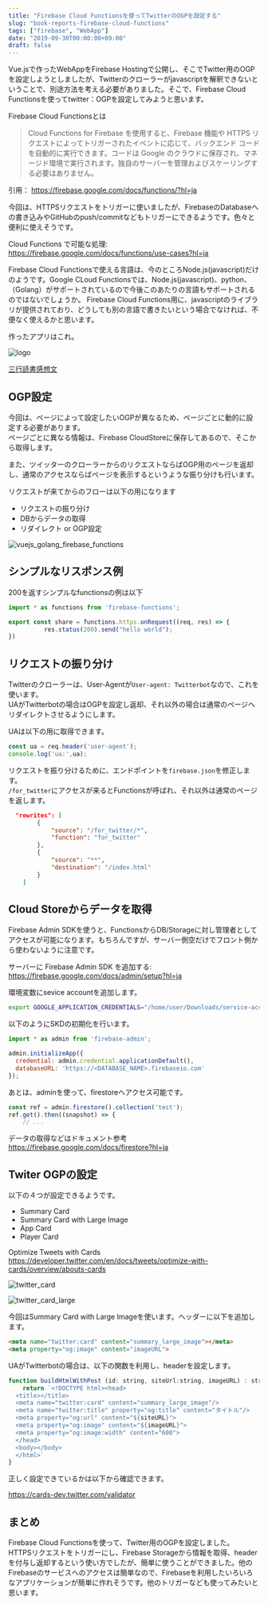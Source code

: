 ```yaml
---
title: "Firebase Cloud Functionsを使ってTwitterのOGPを設定する"
slug: "book-reports-firebase-cloud-functions"
tags: ["firebase", "WebApp"]
date: "2019-09-30T00:00:00+09:00"
draft: false
---
```


Vue.jsで作ったWebAppをFirebase Hostingで公開し、そこでTwitter用のOGPを設定しようとしましたが、Twitterのクローラーがjavascriptを解釈できないということで、別途方法を考える必要がありました。そこで、Firebase Cloud Functionsを使ってtwitter：OGPを設定してみようと思います。

Firebase Cloud Functionsとは

> Cloud Functions for Firebase を使用すると、Firebase 機能や HTTPS リクエストによってトリガーされたイベントに応じて、バックエンド コードを自動的に実行できます。コードは Google のクラウドに保存され、マネージド環境で実行されます。独自のサーバーを管理およびスケーリングする必要はありません。

引用： https://firebase.google.com/docs/functions/?hl=ja

今回は、HTTPSリクエストをトリガーに使いましたが、FirebaseのDatabaseへの書き込みやGitHubのpush/commitなどもトリガーにできるようです。色々と便利に使えそうです。

Cloud Functions で可能な処理:  
https://firebase.google.com/docs/functions/use-cases?hl=ja

Firebase Cloud Functionsで使える言語は、今のところNode.js(javascript)だけのようです。Google CLoud Functionsでは、Node.js(javascript)、python、（Golang）がサポートされているので今後このあたりの言語もサポートされるのではないでしょうか。
Firebase Cloud Functions用に、javascriptのライブラリが提供されており、どうしても別の言語で書きたいという場合でなければ、不便なく使えるかと思います。


作ったアプリはこれ。

![logo](../../../images/bookreports_edgwbs/logo.png)

[三行読書感想文](https://bookreports.edgwbs.net)


## OGP設定
今回は、ページによって設定したいOGPが異なるため、ページごとに動的に設定する必要があります。  
ページごとに異なる情報は、Firebase CloudStoreに保存してあるので、そこから取得します。  

また、ツイッターのクローラーからのリクエストならばOGP用のページを返却し、通常のアクセスならばページを表示するというような振り分けも行います。

リクエストが来てからのフローは以下の用になります

- リクエストの振り分け
- DBからデータの取得
- リダイレクト or OGP設定

![vuejs_golang_firebase_functions](../../../images/bookreports_edgwbs/vuejs_golang_firebase_functions.png)

## シンプルなリスポンス例
200を返すシンプルなfunctionsの例は以下

```javascript
import * as functions from 'firebase-functions';

export const share = functions.https.onRequest((req, res) => {
          res.status(200).send("hello world");
})
```

## リクエストの振り分け
Twitterのクローラーは、User-Agentが`User-agent: Twitterbot`なので、これを使います。  
UAがTwitterbotの場合はOGPを設定し返却、それ以外の場合は通常のページへリダイレクトさせるようにします。  

UAは以下の用に取得できます。 

```javascript
const ua = req.header('user-agent');
console.log('ua:',ua);
```

リクエストを振り分けるために、エンドポイントを`firebase.json`を修正します。  
`/for_twitter`にアクセスが来るとFunctionsが呼ばれ、それ以外は通常のページを返します。  

```json
  "rewrites": [
		{
		    "source": "/for_twitter/*",
		    "function": "for_twitter"
		},
		{
		    "source": "**",
		    "destination": "/index.html"
		}
	]
```



## Cloud Storeからデータを取得
Firebase Admin SDKを使うと、FunctionsからDB/Storageに対し管理者としてアクセスが可能になります。もちろんですが、サーバー側空だけでフロント側から使わないように注意です。

サーバーに Firebase Admin SDK を追加する:  
https://firebase.google.com/docs/admin/setup?hl=ja  

環境変数にsevice accountを追加します。

```bash
export GOOGLE_APPLICATION_CREDENTIALS="/home/user/Downloads/service-account-file.json"
```

以下のようにSKDの初期化を行います。

```javascript
import * as admin from 'firebase-admin';

admin.initializeApp({
  credential: admin.credential.applicationDefault(),
  databaseURL: 'https://<DATABASE_NAME>.firebaseio.com'
});
```

あとは、adminを使って、firestoreへアクセス可能です。

```javascript
const ref = admin.firestore().collection('test');
ref.get().then((snapshot) => {
	// ...
```

データの取得などはドキュメント参考  
https://firebase.google.com/docs/firestore?hl=ja

## Twiter OGPの設定
以下の４つが設定できるようです。  

- Summary Card
- Summary Card with Large Image
- App Card
- Player Card

Optimize Tweets with Cards  
https://developer.twitter.com/en/docs/tweets/optimize-with-cards/overview/abouts-cards

![twitter_card](../../../images/bookreports_edgwbs/twitter_card.png)

![twitter_card_large](../../../images/bookreports_edgwbs/twitter_card_large.png)

今回はSummary Card with Large Imageを使います。ヘッダーに以下を追加します。

```html
<meta name="twitter:card" content="summary_large_image"></meta>
<meta property="og:image" content="imageURL">
```

UAがTwitterbotの場合は、以下の関数を利用し、headerを設定します。

```javascript
function buildHtmlWithPost (id: string, siteUrl:string, imageURL) : string {
    return `<!DOCTYPE html><head>
  <title></title>
  <meta name="twitter:card" content="summary_large_image"/>
  <meta name="twitter:title" property="og:title" content="タイトル"/>
  <meta property="og:url" content="${siteURL}">
  <meta property="og:image" content="${imageURL}">
  <meta property="og:image:width" content="600"> 
  </head>
  <body></body>
  </html>`
}
```

正しく設定できているかは以下から確認できます。

https://cards-dev.twitter.com/validator

## まとめ
Firebase Cloud Functionsを使って、Twitter用のOGPを設定しました。  
HTTPSリクエストをトリガーにし、Firebase Storageから情報を取得、headerを付与し返却するという使い方でしたが、簡単に使うことができました。他のFirebaseのサービスへのアクセスは簡単なので、Firebaseを利用したいろいろなアプリケーションが簡単に作れそうです。他のトリガーなども使ってみたいと思います。
